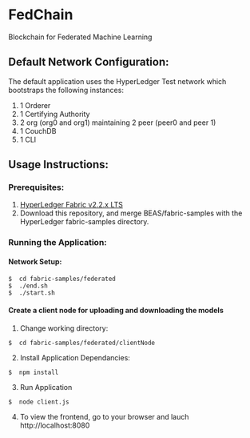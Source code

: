 # FedChain
Blockchain for Federated Machine Learning

## Default Network Configuration:

The default application uses the HyperLedger Test network which bootstraps the following instances:

1. 1 Orderer
2. 1 Certifying Authority
3. 2 org (org0 and org1) maintaining 2 peer (peer0 and peer 1)
4. 1 CouchDB
5. 1 CLI

## Usage Instructions:

### Prerequisites:

1. [HyperLedger Fabric v2.2.x LTS](https://www.hyperledger.org/projects/fabric "HyperLedger Fabric Homepage")
2. Download this repository, and merge BEAS/fabric-samples with the HyperLedger fabric-samples directory.

### Running the Application:

#### Network Setup:

```
$  cd fabric-samples/federated
$  ./end.sh
$  ./start.sh
```
#### Create a client node for uploading and downloading the models

1. Change working directory:
```
$  cd fabric-samples/federated/clientNode
```
2. Install Application Dependancies:
```
$  npm install
```
3. Run Application
```
$  node client.js
```

4. To view the frontend, go to your browser and lauch http://localhost:8080
